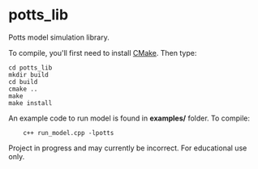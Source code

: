 # potts_lib
Potts model simulation library.

To compile, you'll first need to install [CMake](https://cmake.org).  Then type:

    cd potts_lib
    mkdir build
    cd build
    cmake ..
    make
    make install

An example code to run model is found in **examples/** folder.  To compile:

        c++ run_model.cpp -lpotts

Project in progress and may currently be incorrect. For educational use only.
